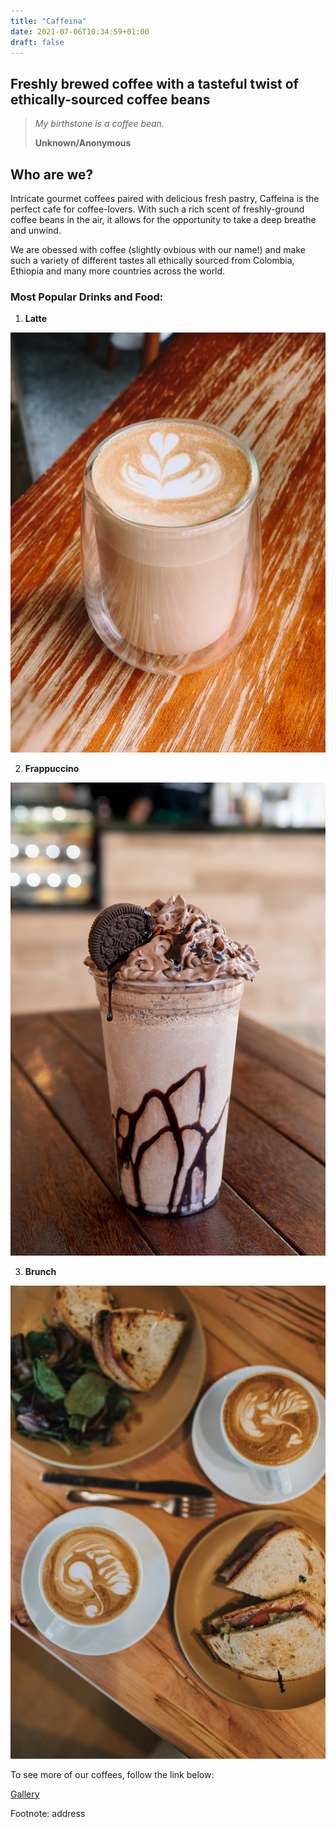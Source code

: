 ```yaml
---
title: "Caffeina" 
date: 2021-07-06T10:34:59+01:00
draft: false
---
```


## Freshly brewed coffee with a tasteful twist of ethically-sourced coffee beans

> *My birthstone is a coffee bean.*
>
> **Unknown/Anonymous**


## Who are we?

Intricate gourmet coffees paired with delicious fresh pastry, Caffeina is the perfect cafe for coffee-lovers. With such a rich scent of freshly-ground coffee beans in the air, it allows for the opportunity to take a deep breathe and unwind. 

We are obessed with coffee (slightly ovbious with our name!) and make such a variety of different tastes all ethically sourced from Colombia, Ethiopia and many more countries across the world. 

### Most Popular Drinks and Food:

1. **Latte**

![Latte](billy-kwok-vfiA7rRtjWo-unsplash.jpg)

2. **Frappuccino**

![Frappuccino](victor-rutka-4FujjkcI40g-unsplash.jpg)

3. **Brunch**

![Brunch](nathan-dumlao-2VSTCRx8ccY-unsplash.jpg)


To see more of our coffees, follow the link below:

[Gallery](http://localhost:1313/gallery/)


Footnote: address










